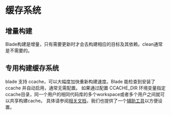 # 缓存系统 #

## 增量构建 ##

Blade构建是增量，只有需要更新时才会去构建相应的目标及其依赖。clean通常是不需要的。

## 专用构建缓存系统 ##

blade 支持 ccache，可以大幅度加快重新构建速度。Blade 能检查到安装了 ccache 并自动启用，通常无需配置。
如果通过配置 CCACHE_DIR 环境变量指定ccache目录，同一个用户的相同代码库的多个workspace或者多个用户之间就可以共享构建cache。
具体请参阅[相关文档](https://ccache.dev/manual/3.7.9.html#_sharing_a_cache)，我们也提供了一个[辅助工具](../../tool/setup-shared-ccache.py)以方便设置。
